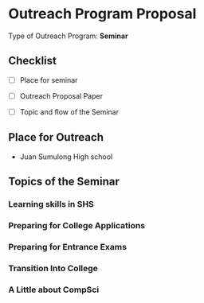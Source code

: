 # Outreach Program Proposal
Type of Outreach Program: **Seminar**

## Checklist
- [ ] Place for seminar
- [ ] Outreach Proposal Paper
- [ ] Topic and flow of the Seminar


## Place for Outreach
- Juan Sumulong High school

## Topics of the Seminar
### Learning skills in SHS


### Preparing for College Applications


### Preparing for Entrance Exams


### Transition Into College


### A Little about CompSci